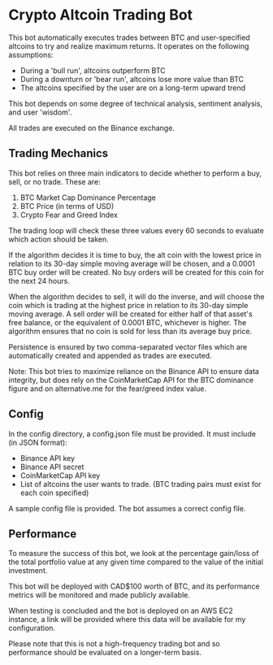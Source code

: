 # Crypto Altcoin Trading Bot

This bot automatically executes trades between BTC and user-specified altcoins to try and realize maximum returns. It operates on the following assumptions: 

 
* During a 'bull run', altcoins outperform BTC
* During a downturn or 'bear run', altcoins lose more value than BTC
* The altcoins specified by the user are on a long-term upward trend

This bot depends on some degree of technical analysis, sentiment analysis, and user 'wisdom'. 

All trades are executed on the Binance exchange.


## Trading Mechanics

This bot relies on three main indicators to decide whether to perform a buy, sell, or no trade. These are: 

1. BTC Market Cap Dominance Percentage
2. BTC Price (in terms of USD)
3. Crypto Fear and Greed Index

The trading loop will check these three values every 60 seconds to evaluate which action should be taken. 

If the algorithm decides it is time to buy, the alt coin with the lowest price in relation to its 30-day simple moving average will be chosen, and a 0.0001 BTC buy order will be created. No buy orders will be created for this coin for the next 24 hours. 

When the algorithm decides to sell, it will do the inverse, and will choose the coin which is trading at the highest price in relation to its 30-day simple moving average. A sell order will be created for either half of that asset's free balance, or the equivalent of 0.0001 BTC, whichever is higher. The algorithm ensures that no coin is sold for less than its average buy price. 

Persistence is ensured by two comma-separated vector files which are automatically created and appended as trades are executed.

Note: This bot tries to maximize reliance on the Binance API to ensure data integrity, but does rely on the CoinMarketCap API for the BTC dominance figure and on alternative.me for the fear/greed index value.

## Config

In the config directory, a config.json file must be provided. It must include (in JSON format):

* Binance API key 
* Binance API secret 
* CoinMarketCap API key
* List of altcoins the user wants to trade. (BTC trading pairs must exist for each coin specified)

A sample config file is provided. The bot assumes a correct config file.  

## Performance

To measure the success of this bot, we look at the percentage gain/loss of the total portfolio value at any given time compared to the value of the initial investment. 

This bot will be deployed with CAD$100 worth of BTC, and its performance metrics will be monitored and made publicly available.

When testing is concluded and the bot is deployed on an AWS EC2 instance, a link will be provided where this data will be available for my configuration. 

Please note that this is not a high-frequency trading bot and so performance should be evaluated on a longer-term basis. 